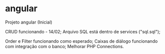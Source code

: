 # angular
Projeto angular (Inicial)

CRUD funcionando - 14/02;
Arquivo SQL está dentro de services ("sql.sql");

Order e Filter funcionando como esperado;
Caixas de diálogo funcionando com integração com o banco;
Melhorar PHP Connections.